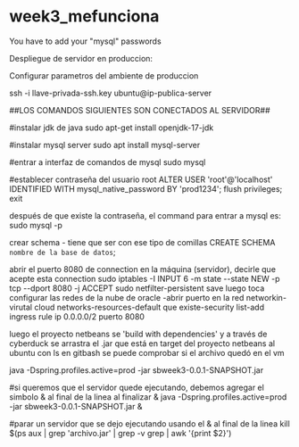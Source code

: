 # week3_mefunciona
You have to add your "mysql" passwords


Despliegue de servidor en produccion:

Configurar parametros del ambiente de produccion 

ssh -i llave-privada-ssh.key ubuntu@ip-publica-server

##LOS COMANDOS SIGUIENTES SON CONECTADOS AL SERVIDOR##

#instalar jdk de java
sudo apt-get install openjdk-17-jdk

#instalar mysql server
sudo apt install mysql-server

#entrar a interfaz de comandos de mysql
sudo mysql

#establecer contraseña del usuario root
ALTER USER 'root'@'localhost' IDENTIFIED WITH mysql_native_password BY 'prod1234';
flush privileges;
exit

después de que existe la contraseña, el command para entrar a mysql es:
sudo mysql -p

crear schema - tiene que ser con ese tipo de comillas
CREATE SCHEMA `nombre de la base de datos`;

abrir el puerto 8080 de connection en la máquina (servidor), decirle que acepte esta connection
sudo iptables -I INPUT 6 -m state --state NEW -p tcp --dport 8080 -j ACCEPT
sudo netfilter-persistent save
luego toca configurar las redes de la nube de oracle -abrir puerto en la red
networkin-virutal cloud networks-resources-default que existe-security list-add ingress rule
ip 0.0.0.0/2 puerto 8080

luego el proyecto netbeans se 'build with dependencies' y a través de cyberduck se arrastra el .jar que está
en target del proyecto netbeans al ubuntu
con ls en gitbash se puede comprobar si el archivo quedó en el vm


java -Dspring.profiles.active=prod -jar sbweek3-0.0.1-SNAPSHOT.jar

#si queremos que el servidor quede ejecutando, debemos agregar el simbolo & al final de la linea al finalizar &
java -Dspring.profiles.active=prod -jar sbweek3-0.0.1-SNAPSHOT.jar &

#parar un servidor que se dejo ejecutando usando el & al final de la linea
kill $(ps aux | grep 'archivo.jar' | grep -v grep | awk '{print $2}')
